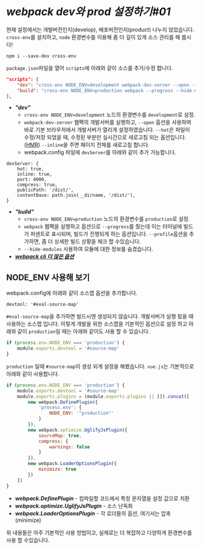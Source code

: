 # _webpack dev와 prod 설정하기#01_

현재 설정에서는 개발버전인지(develop), 배포버전인지(product) 나누지 않았습니다.
```cross-env```를 설치하고, ```node``` 환경변수를 이용해 좀 더 깊이 있게 소스 관리를 해 봅시다!

    npm i --save-dev cross-env

```package.json```파일을 열어 ```scripts```에 아래와 같이 소스를 추가/수정 합니다.
```json
"scripts": {
    "dev": "cross-env NODE_ENV=development webpack-dev-server --open --hot",
    "build": "cross-env NODE_ENV=production webpack --progress --hide-modules"
},
```
- ***"dev"***
    - ```cross-env NODE_ENV=development``` 노드의 환경변수를 ```development```로 설정.
    - ```webpack-dev-server``` 웹팩의 개발서버를 실행하고, ```--open``` 옵션을 사용하여 바로 기본 브라우저에서 개발서버가 열리게 설정하였습니다. ```--hot```은 파일이 수정/저장 되었을 때, 수정된 부분만 실시간으로 새로고침 되는 옵션입니다.([HMR](https://webpack.js.org/concepts/hot-module-replacement/)) ```--inline```을 주면 페이지 전체를 새로고침 합니다.
    - webpack.config 파일에 ```devServer```를 아래와 같이 추가 가능합니다.
```
devServer: {
    hot: true,
    inline: true,
    port: 4000,
    compress: true,
    publicPath: '/dist/',
    contentBase: path.join(__dirname, '/dist/'),
}
```
- ***"build"***
    - ```cross-env NODE_ENV=production``` 노드의 환경변수를 ```production```로 설정.
    - ```webpack``` 웹팩을 실행하고 옵션으로 ```--progress```를 줬는데 이는 터미널에 빌드가 퍼센트로 표시되며, 빌드가 진행되게 하는 옵션입니다. ```--profile```옵션을 추가하면, 좀 더 상세한 빌드 상황을 체크 할 수있습니다.
    - ```--hide-modules``` 사용하여 모듈에 대한 정보를 숨겼습니다.
- ***[webpack cli 더 많은 옵션](https://webpack.js.org/api/cli/)***

## NODE_ENV 사용해 보기

webpack.config에 아래와 같이 소스맵 옵션을 추가합니다.

    devtool: '#eval-source-map'

```#eval-source-map```을 추가하면 빌드시엔 생성되지 않습니다. 개발서버가 실행 됬을 때 사용하는 소스맵 입니다. 이렇게 개발을 위한 소스맵을 기본적인 옵션으로 설정 하고 아래와 같이 ```production```일 때는 아래와 같이도 사용 할 수 있습니다.
```javascript
if (process.env.NODE_ENV === 'production') {
    module.exports.devtool = '#source-map'
}
```
```production``` 일때 ```#source-map```이 생성 되게 설정을 해봤습니다.
```vue.js```는 기본적으로 아래와 같이 사용합니다.
```javascript
if (process.env.NODE_ENV === 'production') {
    module.exports.devtool = '#source-map'
    module.exports.plugins = (module.exports.plugins || []).concat([
        new webpack.DefinePlugin({
            'process.env': {
                NODE_ENV: '"production"'
            }
        }),
        new webpack.optimize.UglifyJsPlugin({
            sourceMap: true,
            compress: {
                warnings: false
            }
        }),
        new webpack.LoaderOptionsPlugin({
            minimize: true
        })
    ])
}
```
- ***webpack.DefinePlugin*** - 컴파일할 코드에서 특정 문자열을 설정 값으로 치환
- ***webpack.optimize.UglifyJsPlugin*** - 소스 난독화
- ***webpack.LoaderOptionsPlugin*** - 각 로더들의 옵션, 여기서는 압축(minimize)

위 내용들은 아주 기본적인 사용 방법이고, 실제로는 더 복잡하고 다양하게 환경변수를 사용 할 수있습니다.

